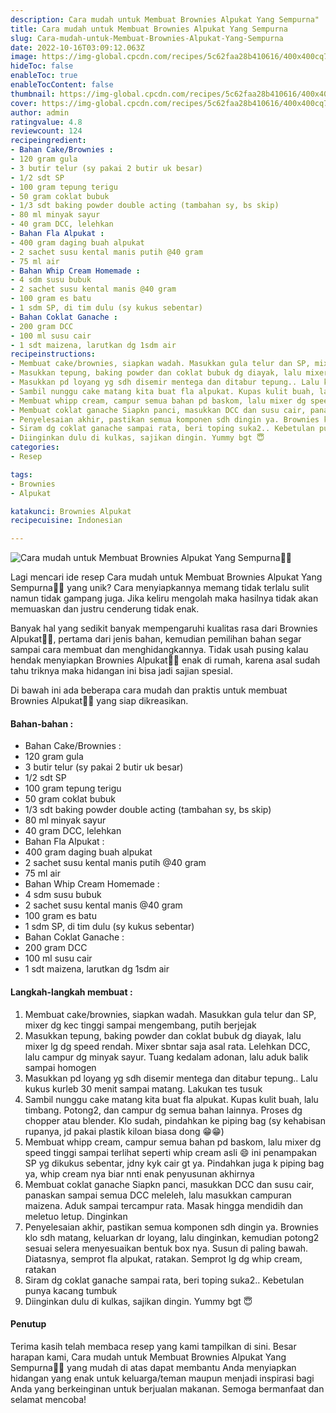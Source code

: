 ```yaml
---
description: Cara mudah untuk Membuat Brownies Alpukat Yang Sempurna"
title: Cara mudah untuk Membuat Brownies Alpukat Yang Sempurna
slug: Cara-mudah-untuk-Membuat-Brownies-Alpukat-Yang-Sempurna
date: 2022-10-16T03:09:12.063Z
image: https://img-global.cpcdn.com/recipes/5c62faa28b410616/400x400cq70/photo.jpg
hideToc: false
enableToc: true
enableTocContent: false
thumbnail: https://img-global.cpcdn.com/recipes/5c62faa28b410616/400x400cq70/photo.jpg
cover: https://img-global.cpcdn.com/recipes/5c62faa28b410616/400x400cq70/photo.jpg
author: admin
ratingvalue: 4.8
reviewcount: 124
recipeingredient:
- Bahan Cake/Brownies :
- 120 gram gula
- 3 butir telur (sy pakai 2 butir uk besar)
- 1/2 sdt SP
- 100 gram tepung terigu
- 50 gram coklat bubuk
- 1/3 sdt baking powder double acting (tambahan sy, bs skip)
- 80 ml minyak sayur
- 40 gram DCC, lelehkan
- Bahan Fla Alpukat :
- 400 gram daging buah alpukat
- 2 sachet susu kental manis putih @40 gram
- 75 ml air
- Bahan Whip Cream Homemade :
- 4 sdm susu bubuk
- 2 sachet susu kental manis @40 gram
- 100 gram es batu
- 1 sdm SP, di tim dulu (sy kukus sebentar)
- Bahan Coklat Ganache :
- 200 gram DCC
- 100 ml susu cair
- 1 sdt maizena, larutkan dg 1sdm air
recipeinstructions:
- Membuat cake/brownies, siapkan wadah. Masukkan gula telur dan SP, mixer dg kec tinggi sampai mengembang, putih berjejak
- Masukkan tepung, baking powder dan coklat bubuk dg diayak, lalu mixer lg dg speed rendah. Mixer sbntar saja asal rata. Lelehkan DCC, lalu campur dg minyak sayur. Tuang kedalam adonan, lalu aduk balik sampai homogen
- Masukkan pd loyang yg sdh disemir mentega dan ditabur tepung.. Lalu kukus kurleb 30 menit sampai matang. Lakukan tes tusuk
- Sambil nunggu cake matang kita buat fla alpukat. Kupas kulit buah, lalu timbang. Potong2, dan campur dg semua bahan lainnya. Proses dg chopper atau blender. Klo sudah, pindahkan ke piping bag (sy kehabisan rupanya, jd pakai plastik kiloan biasa dong 😁😁)
- Membuat whipp cream, campur semua bahan pd baskom, lalu mixer dg speed tinggi sampai terlihat seperti whip cream asli 😄 ini penampakan SP yg dikukus sebentar, jdny kyk cair gt ya. Pindahkan juga k piping bag ya, whip cream nya biar nnti enak penyusunan akhirnya
- Membuat coklat ganache Siapkn panci, masukkan DCC dan susu cair, panaskan sampai semua DCC meleleh, lalu masukkan campuran maizena. Aduk sampai tercampur rata. Masak hingga mendidih dan meletuo letup. Dinginkan
- Penyelesaian akhir, pastikan semua komponen sdh dingin ya. Brownies klo sdh matang, keluarkan dr loyang, lalu dinginkan, kemudian potong2 sesuai selera menyesuaikan bentuk box nya. Susun di paling bawah. Diatasnya, semprot fla alpukat, ratakan. Semprot lg dg whip cream, ratakan
- Siram dg coklat ganache sampai rata, beri toping suka2.. Kebetulan punya kacang tumbuk
- Diinginkan dulu di kulkas, sajikan dingin. Yummy bgt 😇
categories:
- Resep

tags:
- Brownies
- Alpukat

katakunci: Brownies Alpukat
recipecuisine: Indonesian

---
```


![Cara mudah untuk Membuat Brownies Alpukat Yang Sempurna👩‍🍳](https://img-global.cpcdn.com/recipes/5c62faa28b410616/400x400cq70/photo.jpg)

Lagi mencari ide resep Cara mudah untuk Membuat Brownies Alpukat Yang Sempurna👩‍🍳 yang unik? Cara menyiapkannya memang tidak terlalu sulit namun tidak gampang juga. Jika keliru mengolah maka hasilnya tidak akan memuaskan dan justru cenderung tidak enak.

Banyak hal yang sedikit banyak mempengaruhi kualitas rasa dari Brownies Alpukat👩‍🍳, pertama dari jenis bahan, kemudian pemilihan bahan segar sampai cara membuat dan menghidangkannya. Tidak usah pusing kalau hendak menyiapkan Brownies Alpukat👩‍🍳 enak di rumah, karena asal sudah tahu triknya maka hidangan ini bisa jadi sajian spesial.

Di bawah ini ada beberapa cara mudah dan praktis untuk membuat Brownies Alpukat👩‍🍳 yang siap dikreasikan.

<!--inarticleads1-->

#### Bahan-bahan :

- Bahan Cake/Brownies :
- 120 gram gula
- 3 butir telur (sy pakai 2 butir uk besar)
- 1/2 sdt SP
- 100 gram tepung terigu
- 50 gram coklat bubuk
- 1/3 sdt baking powder double acting (tambahan sy, bs skip)
- 80 ml minyak sayur
- 40 gram DCC, lelehkan
- Bahan Fla Alpukat :
- 400 gram daging buah alpukat
- 2 sachet susu kental manis putih @40 gram
- 75 ml air
- Bahan Whip Cream Homemade :
- 4 sdm susu bubuk
- 2 sachet susu kental manis @40 gram
- 100 gram es batu
- 1 sdm SP, di tim dulu (sy kukus sebentar)
- Bahan Coklat Ganache :
- 200 gram DCC
- 100 ml susu cair
- 1 sdt maizena, larutkan dg 1sdm air

<!--inarticleads2-->

#### Langkah-langkah membuat :

1. Membuat cake/brownies, siapkan wadah. Masukkan gula telur dan SP, mixer dg kec tinggi sampai mengembang, putih berjejak
1. Masukkan tepung, baking powder dan coklat bubuk dg diayak, lalu mixer lg dg speed rendah. Mixer sbntar saja asal rata. Lelehkan DCC, lalu campur dg minyak sayur. Tuang kedalam adonan, lalu aduk balik sampai homogen
1. Masukkan pd loyang yg sdh disemir mentega dan ditabur tepung.. Lalu kukus kurleb 30 menit sampai matang. Lakukan tes tusuk
1. Sambil nunggu cake matang kita buat fla alpukat. Kupas kulit buah, lalu timbang. Potong2, dan campur dg semua bahan lainnya. Proses dg chopper atau blender. Klo sudah, pindahkan ke piping bag (sy kehabisan rupanya, jd pakai plastik kiloan biasa dong 😁😁)
1. Membuat whipp cream, campur semua bahan pd baskom, lalu mixer dg speed tinggi sampai terlihat seperti whip cream asli 😄 ini penampakan SP yg dikukus sebentar, jdny kyk cair gt ya. Pindahkan juga k piping bag ya, whip cream nya biar nnti enak penyusunan akhirnya
1. Membuat coklat ganache Siapkn panci, masukkan DCC dan susu cair, panaskan sampai semua DCC meleleh, lalu masukkan campuran maizena. Aduk sampai tercampur rata. Masak hingga mendidih dan meletuo letup. Dinginkan
1. Penyelesaian akhir, pastikan semua komponen sdh dingin ya. Brownies klo sdh matang, keluarkan dr loyang, lalu dinginkan, kemudian potong2 sesuai selera menyesuaikan bentuk box nya. Susun di paling bawah. Diatasnya, semprot fla alpukat, ratakan. Semprot lg dg whip cream, ratakan
1. Siram dg coklat ganache sampai rata, beri toping suka2.. Kebetulan punya kacang tumbuk
1. Diinginkan dulu di kulkas, sajikan dingin. Yummy bgt 😇

#### Penutup

Terima kasih telah membaca resep yang kami tampilkan di sini. Besar harapan kami, Cara mudah untuk Membuat Brownies Alpukat Yang Sempurna👩‍🍳 yang mudah di atas dapat membantu Anda menyiapkan hidangan yang enak untuk keluarga/teman maupun menjadi inspirasi bagi Anda yang berkeinginan untuk berjualan makanan. Semoga bermanfaat dan selamat mencoba!